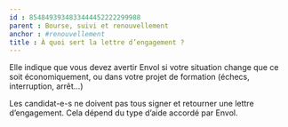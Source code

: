 ```yaml
---
id : 8548493934833444452222299988
parent : Bourse, suivi et renouvellement
anchor : #renouvellement
title : À quoi sert la lettre d’engagement ?
---
```

Elle indique que vous devez avertir Envol si votre situation change que ce soit économiquement, ou dans votre projet de formation (échecs, interruption, arrêt…)

Les candidat-e-s ne doivent pas tous signer et retourner une lettre d’engagement. Cela dépend du type d’aide accordé par Envol.
